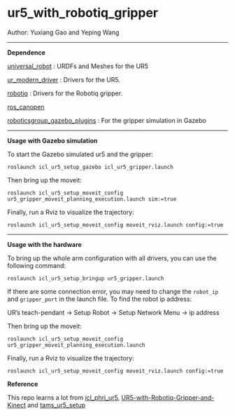 # ur5_with_robotiq_gripper
Author: Yuxiang Gao and Yeping Wang

---
__Dependence__

[universal_robot](https://github.com/ros-industrial/universal_robot) : URDFs and Meshes for the UR5

[ur_modern_driver](https://github.com/ros-industrial/ur_modern_driver) : Drivers for the UR5.

[robotiq](https://github.com/ros-industrial/robotiq) : Drivers for the Robotiq gripper.

[ros_canopen](https://github.com/ros-industrial/ros_canopen)

[roboticsgroup_gazebo_plugins](https://github.com/roboticsgroup/roboticsgroup_gazebo_plugins) : For the gripper simulation in Gazebo

---

__Usage with Gazebo simulation__

To start the Gazebo simulated ur5 and the gripper:

```roslaunch icl_ur5_setup_gazebo icl_ur5_gripper.launch```

Then bring up the moveit:

```roslaunch icl_ur5_setup_moveit_config ur5_gripper_moveit_planning_execution.launch sim:=true```

Finally, run a Rviz to visualize the trajectory:

```roslaunch icl_ur5_setup_moveit_config moveit_rviz.launch config:=true```

---

__Usage with the hardware__

To bring up the whole arm configuration with all drivers, you can use the following command:

```roslaunch icl_ur5_setup_bringup ur5_gripper.launch```

If there are some connection error, you may need to change the `robot_ip` and `gripper_port` in the launch file. To find the robot ip address:

UR’s teach-pendant -> Setup Robot -> Setup Network Menu -> ip address

Then bring up the moveit:

```roslaunch icl_ur5_setup_moveit_config ur5_gripper_moveit_planning_execution.launch```

Finally, run a Rviz to visualize the trajectory:

```roslaunch icl_ur5_setup_moveit_config moveit_rviz.launch config:=true```


__Reference__

This repo learns a lot from [icl_phri_ur5](https://github.com/intuitivecomputing/icl_phri_ur5), [UR5-with-Robotiq-Gripper-and-Kinect](https://raw.githubusercontent.com/TAMS-Group/tams_ur5_setup/master/README.md) and [tams_ur5_setup](https://github.com/TAMS-Group/tams_ur5_setup)
